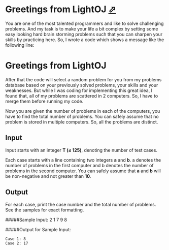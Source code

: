 # Greetings from LightOJ [⬀](http://www.lightoj.com/volume_showproblem.php?problem=1000)

You are one of the most talented programmers and like to solve
challenging problems. And my task is to make your life a bit complex by
setting some easy looking hard brain storming problems such that you can
sharpen your skills by practicing here. So, I wrote a code which shows a
message like the following line:

# Greetings from LightOJ

After that the code will select a random problem for you from my
problems database based on your previously solved problems, your skills 
and your weaknesses. But while I was coding for implementing this great
idea, I found that, all of my problems are scattered in 2 computers. So,
I have to merge them before running my code.

Now you are given the number of problems in each of the computers, you
have to find the total number of problems. You can safely assume that no
problem is stored in multiple computers. So, all the problems are
distinct.

## Input

Input starts with an integer **T (≤ 125)**, denoting the number of test
cases.

Each case starts with a line containing two integers **a** and **b**. a
denotes the number of problems in the first computer and b denotes the
number of problems in the second computer. You can safely assume that
**a** and **b** will be non-negative and not greater than **10**.

## Output

For each case, print the case number and the total number of problems.
See the samples for exact formatting.



#####Sample Input:
    2
    1 7
    9 8

#####Output for Sample Input:

    Case 1: 8
    Case 2: 17
